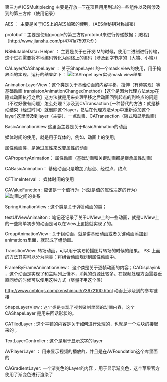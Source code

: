 第三方# iOSMultiplexing 主要是存放一下在项目用用到过的一些组件以及所涉及到的第三方库（使用记录）

AES ： 主要是关于iOS上的AES加密的使用，（AES单秘钥对称加密）

protobuf：主要是使用google的第三方库protobuf来进行传递数据；[教程]（http://www.jianshu.com/p/4741a75997c9 ）

NSMutableData+Helper ： 主要是关于在开发IM的时候，使用二进制进行传输，这个过程需要将本地编码转化为网络上的编码（涉及到字节序的（大端、小端））

CALayer/CAShapeLayer ： 关于ShapeLayer 的一个mask view的使用，用于掩界面的实现。运行的结果如下：
![CAShapeLayer实现mask view结果](https://github.com/helinyu/iOSMultiplexing/blob/master/CALayer/CAShapeLayer/CAShapeLayer/Snip20161227_1.png)

AnimationLayerView：这个类是关于基础动画的内容平移、拉伸（有待实现）等基础动画
translatonAnimationChanged(method)【这个是因为代理方法stop在隐式动画执行之后】这方法就是用来处理平移之后动画回到起点的到终点的问题（不过好像有问题）怎么处理？涉及到CATransaction
[一种替代的方法：就是移动结束（经过时间）就删除这个layer，然后在代理方法stop中重新添加这个layer]这里涉及到layer（主要）、一点动画、CATransaction（隐式和显示动画）

BasicAnimationView 这里面主要是关于BasicAnimation的动画

媒体时间的使用，就是用于媒体的，例如，动画上的使用;

属性动画类，是通过属性来改变属性的动画

CAPropertyAnimation： 属性动画（基础动画和关键动画都是继承属性动画）

CABasicAnimation： 基础动画只是增加了起点、经过点、终点

CFTimeInterval ： 媒体时间的使用

CAValueFunction : 应该是一个值行为（也就是值的属性决定的行为）
![动画之间的关系](https://github.com/helinyu/iOSMultiplexing/blob/master/CALayer/CAShapeLayer/CAShapeLayer/Snip20161229_2.png)

SpringAimationView : 这个类是关于弹簧动画的类；

testUIViewAnimaiton：笔记还记录了关于UIView上的一些动画，就是UIView上的一些简单初步的动画是可以在View上直接就实现了的。

GroupAnimationView : 关于组动画，就是讲基础动画或者关键动画添加到animations里面，就形成了组动画。

TransitionView: 转场动画，可以用于实现轮播图片转场的时候的结果。
PS: 上面的方法其实可以分为两类：将组合动画规划到属性动画中。

FrameByFrameAnimationView： 这个类是关于逐帧动画的内容；CADisplayink ，这个动画是实现了和主队列上懂不，消耗的资源比较多。在视频处理方面需要垂直同步的时候可以使用这种方式（尽量不用这个类）

http://www.cnblogs.com/kenshincui/p/3972100.html 
动画上涉及到的参考链接

ShapeLayerView : 这个类是实现了视频录制里面的动画内容，这个CAShapeLayer 是用来回话形状的。

CATiledLayer : 这个平铺的内容是关于如何进行处理的，也就是一个块块的接起来的；

TextLayerController : 这个是用于显示文字的layer

AVPlayerLayer ： 用来显示视频的播放的，并且是在AVFoundation这个库里面的

CAGradientLayer: 一个渐变色的Layer的内容 ，用于显示渐变色，这个苹果官方使用了渐变色进行渲染了

